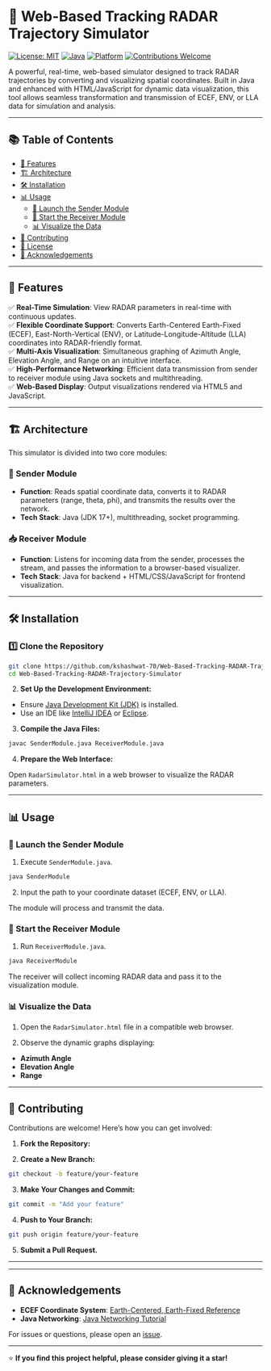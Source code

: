 # 📡 Web-Based Tracking RADAR Trajectory Simulator

[![License: MIT](https://img.shields.io/badge/License-MIT-green.svg)](LICENSE)
[![Java](https://img.shields.io/badge/Java-17%2B-orange)](https://www.oracle.com/java/technologies/javase-downloads.html)
[![Platform](https://img.shields.io/badge/Platform-Windows%20%7C%20Linux%20%7C%20macOS-blue)](#)
[![Contributions Welcome](https://img.shields.io/badge/Contributions-Welcome-brightgreen)](#contributing)

A powerful, real-time, web-based simulator designed to track RADAR trajectories by converting and visualizing spatial coordinates. Built in Java and enhanced with HTML/JavaScript for dynamic data visualization, this tool allows seamless transformation and transmission of ECEF, ENV, or LLA data for simulation and analysis.

---

## 📚 Table of Contents

- [🚀 Features](#-features)
- [🏗️ Architecture](#-architecture)
- [🛠️ Installation](#-installation)
- [📊 Usage](#-usage)
  - [📡 Launch the Sender Module](#-launch-the-sender-module)
  - [📶 Start the Receiver Module](#-start-the-receiver-module)
  - [📊 Visualize the Data](#-visualize-the-data)
- [🤝 Contributing](#-contributing)
- [📜 License](#-license)
- [🙌 Acknowledgements](#-acknowledgements)

---

## 🚀 Features

✅ **Real-Time Simulation**: View RADAR parameters in real-time with continuous updates.  
✅ **Flexible Coordinate Support**: Converts Earth-Centered Earth-Fixed (ECEF), East-North-Vertical (ENV), or Latitude-Longitude-Altitude (LLA) coordinates into RADAR-friendly format.  
✅ **Multi-Axis Visualization**: Simultaneous graphing of Azimuth Angle, Elevation Angle, and Range on an intuitive interface.  
✅ **High-Performance Networking**: Efficient data transmission from sender to receiver module using Java sockets and multithreading.  
✅ **Web-Based Display**: Output visualizations rendered via HTML5 and JavaScript.

---

## 🏗️ Architecture

This simulator is divided into two core modules:

### 📨 Sender Module

- **Function**: Reads spatial coordinate data, converts it to RADAR parameters (range, theta, phi), and transmits the results over the network.
- **Tech Stack**: Java (JDK 17+), multithreading, socket programming.

### 📥 Receiver Module

- **Function**: Listens for incoming data from the sender, processes the stream, and passes the information to a browser-based visualizer.
- **Tech Stack**: Java for backend + HTML/CSS/JavaScript for frontend visualization.

---

## 🛠️ Installation

### 1️⃣ Clone the Repository

```bash
git clone https://github.com/kshashwat-70/Web-Based-Tracking-RADAR-Trajectory-Simulator.git
cd Web-Based-Tracking-RADAR-Trajectory-Simulator
 ```
2. **Set Up the Development Environment:**

- Ensure [Java Development Kit (JDK)](https://www.oracle.com/java/technologies/javase-jdk11-downloads.html) is installed.
- Use an IDE like [IntelliJ IDEA](https://www.jetbrains.com/idea/) or [Eclipse](https://www.eclipse.org/).

3. **Compile the Java Files:**

```bash
javac SenderModule.java ReceiverModule.java
```

4. **Prepare the Web Interface:**

Open `RadarSimulator.html` in a web browser to visualize the RADAR parameters.

---

## 📊 Usage

### 📡 Launch the Sender Module

1. Execute `SenderModule.java`.

```bash
java SenderModule
```

2. Input the path to your coordinate dataset (ECEF, ENV, or LLA).

The module will process and transmit the data.

### 📶 Start the Receiver Module

1. Run `ReceiverModule.java`.

```bash
java ReceiverModule
```

The receiver will collect incoming RADAR data and pass it to the visualization module.

### 📊 Visualize the Data

1. Open the `RadarSimulator.html` file in a compatible web browser.

2. Observe the dynamic graphs displaying:

- **Azimuth Angle**
- **Elevation Angle**
- **Range**

---

## 🤝 Contributing

Contributions are welcome! Here’s how you can get involved:

1. **Fork the Repository:**

2. **Create a New Branch:**

```bash
git checkout -b feature/your-feature
```

3. **Make Your Changes and Commit:**

```bash
git commit -m "Add your feature"
```

4. **Push to Your Branch:**

```bash
git push origin feature/your-feature
```

5. **Submit a Pull Request.**

---



---

## 🙌 Acknowledgements

- **ECEF Coordinate System**: [Earth-Centered, Earth-Fixed Reference](https://en.wikipedia.org/wiki/ECEF)
- **Java Networking**: [Java Networking Tutorial](https://docs.oracle.com/javase/tutorial/networking/)

For issues or questions, please open an [issue](https://github.com/mitul-goswami/Web---Based-Tracking-RADAR-Trajectory-Simulator/issues).

---

⭐ **If you find this project helpful, please consider giving it a star!**

